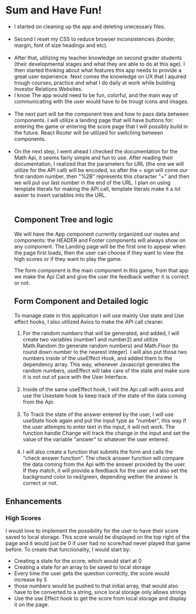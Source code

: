 
# Sum and Have Fun!

<ul> 

<li>I started on cleaning up the app and deleting unecessary files.</li>
<br>
<li>Second I reset my CSS to reduce browser inconsistencies (border, margin, font of size headings and etc).</li>
<br>
<li>After that, utilizing my teacher knowledge on second grader students (their developmental stages and what they are able to do at this age). I then started thinking about what features this app needs to provide a great user experience. Next comes the knowledge on UX that I aquired trough courses, practice and what I do daily at work while building Investor Relations Websites.</li>

<li>I know The app would need to be fun, colorful, and the main way of communicating with the user would have to be trougt icons and images. </li>
<br>
<li>The next part will be the component tree and how to pass data between components. I will utilize a landing page that will have buttons for: entering the game or entering the score page that I will possibly build in the future. React Router will be utilized for switching between components. </li>
<br>

<li> On the next step, I went ahead I checked the documentation for the Math Api, it seems fairly simple and fun to use. After reading their documentation, I realized that the parameters for URL (the one we will utilize for the API call) will be encoded, so after the = sign will come our first random number, then "%2B" represents this character "+" and then we will put our last number in the end of the URL. I plan on using template literals for making the API call, template literals make it a lot easier to insert variables into the URL.</li>
<br>


## Component Tree and logic

<p>We will have the App component currently organized our routes and components: the HEADER and Footer components will always show on any component. The Landing page will be the first one to appear when the page first loads, then the user can choose if they want to view the high scores or if they want to play the game. </p>

<p>The form component is the main component in this game, from that app we make the Api Call and give the user the feedback wether it is correct or not. </p>


## Form Component and Detailed logic

<p>To manage state in this application I will use mainly Use state and Use effect hooks, I also utilized Axios to make the API call cleaner. </p>
<ol>
<li>For the random numbers that will be generated, and added, I will create two variables (number1 and number2) and utilize Math.Random (to generate random numbers) and Math.Floor (to round down number to the nearest integer). I will also put those two numbers inside of the useEffect Hook, and added them to the dependency array. This way, whenever Javascript generates the random numbers, useEffect will take care of the state and make sure it is not out of pace with the User  Interface.</li> <br>

<li>Inside of the same useEffect hook, I will the Api call with axios and use the Usestate hook to keep track of the state of the data coming from the Api.</li>
<br>
<li>To Track the state of the answer entered by the user, I will use useState hook again and put the input type as "number", this way if the user attempts to enter text in the input, it will not work. The function handle Change will track the change in the input and set the value of the variable "answer" to whatever the user entered. </li>

<br>
<li>I will also create a function that submits the form and calls the "check answer function". The check answer function will compare the data coming from the Api with the answer provided by the user. If they match, it will provide a feedback for the user and also set the background color to red/green, depending wether the answer is correct or not. </li>


</ul>


## Enhancements


### High Scores
<p>
I would love to implement the possibility for the user to have their score saved to local storage. This score would be displayed on the top right of the page and it would just be 0 if user had no score/had never played that game before. To create that functionality, I would start by: <ul>
<li>Creating a state for the score, which would start at 0</li>
<li>Creating a state for an array to be saved to local storage</li>
<li>Every time the user gets the question correctly, the score would increase by 5</li>
<li>those numbers would be pushed to that initial array, that would also have to be converted to a string, since local storage only allows strings</li>
<li>Use the use Effect hook to get the score from local storage and display it on the page.</li>
</ul>
</p>